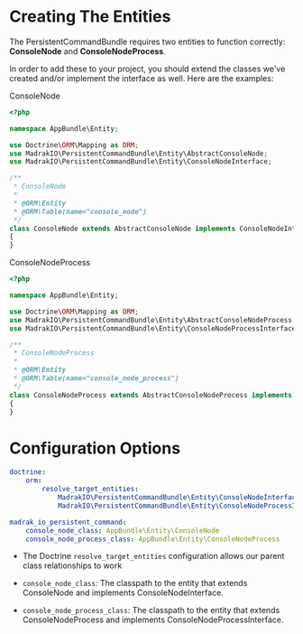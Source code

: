Creating The Entities
=======================

The PersistentCommandBundle requires two entities to function correctly: **ConsoleNode** and **ConsoleNodeProcess**.

In order to add these to your project, you should extend the classes we've created and/or implement the interface as well. Here are the examples:

ConsoleNode
```php
<?php

namespace AppBundle\Entity;

use Doctrine\ORM\Mapping as ORM;
use MadrakIO\PersistentCommandBundle\Entity\AbstractConsoleNode;
use MadrakIO\PersistentCommandBundle\Entity\ConsoleNodeInterface;

/**
 * ConsoleNode
 *
 * @ORM\Entity
 * @ORM\Table(name="console_node")
 */
class ConsoleNode extends AbstractConsoleNode implements ConsoleNodeInterface
{
}
```

ConsoleNodeProcess
```php
<?php

namespace AppBundle\Entity;

use Doctrine\ORM\Mapping as ORM;
use MadrakIO\PersistentCommandBundle\Entity\AbstractConsoleNodeProcess;
use MadrakIO\PersistentCommandBundle\Entity\ConsoleNodeProcessInterface;

/**
 * ConsoleNodeProcess
 *
 * @ORM\Entity
 * @ORM\Table(name="console_node_process")
 */
class ConsoleNodeProcess extends AbstractConsoleNodeProcess implements ConsoleNodeProcessInterface
{
}
```

Configuration Options
=======================

```yaml
doctrine:
    orm:
        resolve_target_entities:
            MadrakIO\PersistentCommandBundle\Entity\ConsoleNodeInterface: AppBundle\Entity\ConsoleNode
            MadrakIO\PersistentCommandBundle\Entity\ConsoleNodeProcessInterface: AppBundle\Entity\ConsoleNodeProcess

madrak_io_persistent_command:
    console_node_class: AppBundle\Entity\ConsoleNode
    console_node_process_class: AppBundle\Entity\ConsoleNodeProcess
```

* The Doctrine ```resolve_target_entities``` configuration allows our parent class relationships to work

* ```console_node_class```: The classpath to the entity that extends ConsoleNode and implements ConsoleNodeInterface.
* ```console_node_process_class```: The classpath to the entity that extends ConsoleNodeProcess and implements ConsoleNodeProcessInterface.
